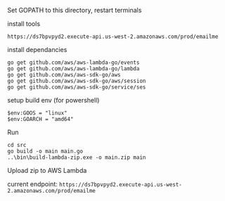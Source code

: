 Set GOPATH to this directory, restart terminals

install tools
```
https://ds7bpvpyd2.execute-api.us-west-2.amazonaws.com/prod/emailme
```
install dependancies
```
go get github.com/aws/aws-lambda-go/events
go get github.com/aws/aws-lambda-go/lambda
go get github.com/aws/aws-sdk-go/aws
go get github.com/aws/aws-sdk-go/aws/session
go get github.com/aws/aws-sdk-go/service/ses

```

setup build env (for powershell)

```
$env:GOOS = "linux"
$env:GOARCH = "amd64"
```


Run 

```
cd src
go build -o main main.go
..\bin\build-lambda-zip.exe -o main.zip main
```

Upload zip to AWS Lambda


current endpoint: 
`https://ds7bpvpyd2.execute-api.us-west-2.amazonaws.com/prod/emailme`

